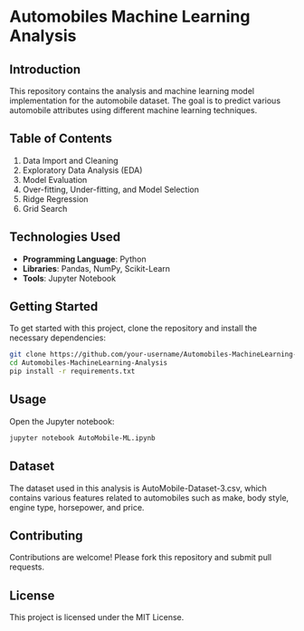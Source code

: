 # Automobiles Machine Learning Analysis

## Introduction
This repository contains the analysis and machine learning model implementation for the automobile dataset. The goal is to predict various automobile attributes using different machine learning techniques.

## Table of Contents
1. Data Import and Cleaning
2. Exploratory Data Analysis (EDA)
3. Model Evaluation
4. Over-fitting, Under-fitting, and Model Selection
5. Ridge Regression
6. Grid Search

## Technologies Used
- **Programming Language**: Python
- **Libraries**: Pandas, NumPy, Scikit-Learn
- **Tools**: Jupyter Notebook

## Getting Started
To get started with this project, clone the repository and install the necessary dependencies:
```bash
git clone https://github.com/your-username/Automobiles-MachineLearning-Analysis.git
cd Automobiles-MachineLearning-Analysis
pip install -r requirements.txt
```

## Usage
Open the Jupyter notebook:
```bash
jupyter notebook AutoMobile-ML.ipynb
```

## Dataset
The dataset used in this analysis is AutoMobile-Dataset-3.csv, which contains various features related to automobiles such as make, body style, engine type, horsepower, and price.

## Contributing
Contributions are welcome! Please fork this repository and submit pull requests.

## License
This project is licensed under the MIT License.


